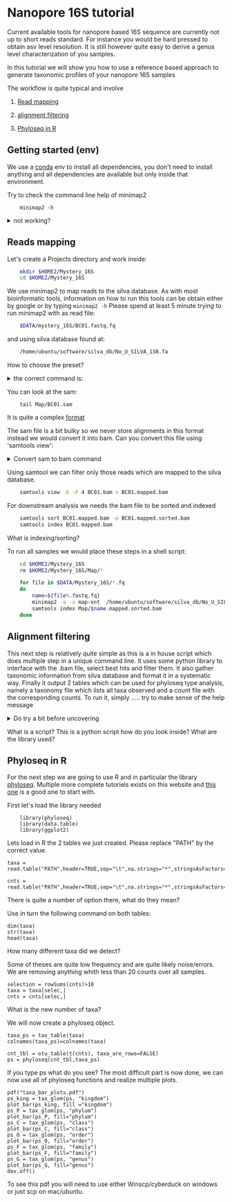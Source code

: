 # Nanopore 16S tutorial

Current available tools for nanopore based 16S sequence are currently not up to short reads standard. For instance you would be hard pressed to obtain asv level resolution. It is still however quite easy to derive a genus level characterization of you samples.

In this tutorial we will show you how to use a reference based approach to generate taxonomic profiles of your nanopore 16S samples

The workflow is quite typical and involve

1. [Read mapping](#readmapping)

2. [alignment filtering](#al)

3. [Phyloseq in R ](#phyloseq)
 
## Getting started (env)


We use a [conda](https://docs.conda.io/projects/conda/en/4.6.0/_downloads/52a95608c49671267e40c689e0bc00ca/conda-cheatsheet.pdf) env to install all dependencies, you don't need to install anything and all dependencies are available but only inside that environment.   

Try to check the command line help of minimap2

	    minimap2 -h
<details><summary>not working?</summary>
<p>
Conda environment are created as independant environment to everything else, you need to "activate" an environment to be able to access the sets of tools installed inside.

	    conda env list
	    conda activate workshop
	    minimap2 -h

</p>
</details>

## Reads mapping
Let's create a Projects directory and work inside:
```bash
	mkdir $HOME2/Mystery_16S
	cd $HOME2/Mystery_16S
```
We use minimap2 to map reads to the silva database. As with most bioinformatic tools, information on how to run this tools can be obtain either by google or by typing `minimap2 -h`
Please spend at least 5 minute trying to run minimap2 with as read file:
```bash 
	$DATA/mystery_16S/BC01.fastq.fq
```
and using silva database found at:
```bash 
	/home/ubuntu/software/silva_db/No_U_SILVA_138.fa
```
How to choose the preset? 
<details><summary>the correct command is:</summary>
<p>

```bash
	cd $HOME2/Mystery_16S
	mkdir Map
	minimap2 -a -x map-ont  /home/ubuntu/software/silva_db/No_U_SILVA_138.fa $DATA/mystery_16S/BC01.fastq.fq >Map/BC01.sam
```
</p>
</details>

You can look at the sam:
```
	tail Map/BC01.sam
```

It is quite a complex [format](https://en.wikipedia.org/wiki/SAM_(file_format))

The sam file is a bit bulky so we never store alignments in this format instead we would convert it into bam. Can you convert this file using 
'samtools view':


<details><summary> Convert sam to bam command</summary>
<p>

```bash
    cd Map
    samtools view -h -b -S BC01.sam > BC01.bam
```
</p>
</details>

Using samtool we can filter only those reads which are mapped to the silva database.
```bash
    samtools view -b -F 4 BC01.bam > BC01.mapped.bam
```

For downstream analysis we needs the bam file to be sorted and indexed
```bash
	samtools sort BC01.mapped.bam -o BC01.mapped.sorted.bam 
	samtools index BC01.mapped.bam 
```
What is indexing/sorting? 

To run all samples we would place these steps in a shell script:

```bash
	cd $HOME2/Mystery_16S
	rm $HOME2/Mystery_16S/Map/*

	for file in $DATA/Mystery_16S/*.fq
	do 
		name=${file%.fastq.fq}
		minimap2 -a -x map-ont  /home/ubuntu/software/silva_db/No_U_SILVA_138.fa $file | samtools view -b -F 4 - | samtools sort - > Map/$name.mapped.sorted.bam
		samtools index Map/$name.mapped.sorted.bam
	done
```
## Alignment filtering
This next step is relatively quite simple as this is a in house script which does multiple step in a unique command line.
It uses some python library to interface with the .bam file, select best hits and filter them. It also gather taxonomic information from silva database and format it in a systematic way. 
Finally it output 2 tables which can be used for phyloseq type analysis, namely a taxonomy file which lists all taxa observed and a count file with the corresponding counts. 
To run it, simply ..... try to make sense of the help message

<details><summary> Do try a bit before uncovering</summary>
<p>

```bash
	cd $HOME2/Mystery_16S
	mkdir phyloseq
	/home/ubuntu/software/Respharm_ont_workshop/map_taxa.py Map /home/ubuntu/software/silva_db/No_U_SILVA_138.fa phyloseq 
```

</p>
</details>

What is a script? This is a python script how do you look inside? What are the library used?


## Phyloseq in R
For the next step we are going to use R and in particular the library [phyloseq](https://joey711.github.io/phyloseq/index.html). Multiple more complete tutoriels exists on this website and [this one](https://joey711.github.io/phyloseq/import-data.html) is a good one to start with. 

First let's load the library needed
```
	library(phyloseq)
	library(data.table)
	library(ggplot2)
```

Lets load in R the 2 tables we just created. Please replace "PATH" by the correct value. 

    taxa = read.table("PATH",header=TRUE,sep="\t",na.strings="*",stringsAsFactors=F,row.names=1,check.names=FALSE)
    
    cnts = read.table("PATH",header=TRUE,sep="\t",na.strings="*",stringsAsFactors=F,row.names=1,check.names=FALSE)

There is quite a number of option there, what do they mean? 

Use in turn the following command on both tables:

    dim(taxa)
    str(taxa)
    head(taxa)

How many different taxa did we detect?

Some of theses are quite low frequency and are quite likely noise/errors. We are removing anything whith less than 20 counts over all samples.

    selection = rowSums(cnts)>10
    taxa = taxa[selec,]
	cnts = cnts[selec,]

What is the new number of taxa? 

We will now create a phyloseq object. 

    taxa_ps = tax_table(taxa)
    colnames(taxa_ps)=colnames(taxa)
    
    cnt_tbl = otu_table(t(cnts), taxa_are_rows=FALSE)
    ps = phyloseq(cnt_tbl,taxa_ps)

If you type ps what do you see?
The most difficult part is now done, we can now use all of phyloseq functions and realize multiple plots.

    pdf("taxa_bar_plots.pdf")
    ps_king = tax_glom(ps, "kingdom")
    plot_bar(ps_king, fill ="kingdom")
    ps_P = tax_glom(ps, "phylum")
    plot_bar(ps_P, fill="phylum")
    ps_C = tax_glom(ps, "class")
    plot_bar(ps_C, fill="class")
    ps_O = tax_glom(ps, "order")
    plot_bar(ps_O, fill="order")
    ps_F = tax_glom(ps, "family")
    plot_bar(ps_F, fill="family")
    ps_G = tax_glom(ps, "genus")
    plot_bar(ps_G, fill="genus")
    dev.off()

To see this pdf you will need to use either Winscp/cyberduck on windows or just scp on mac/ubuntu.
